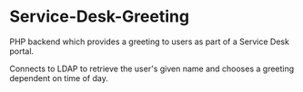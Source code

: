 # Service-Desk-Greeting
PHP backend which provides a greeting to users as part of a Service Desk portal. 

Connects to LDAP to retrieve the user's given name and chooses a greeting dependent on time of day.

